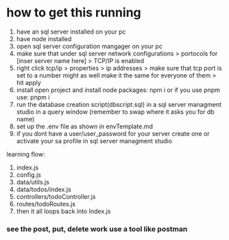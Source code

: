 # how to get this running
1. have an sql server installed on your pc
2. have node installed
3. open sql server configuration mangager on your pc
4. make sure that under sql server network configurations > portocols for [inser server name here] > TCP/IP is enabled
5. right click tcp/ip > properties > ip addresses > make sure that tcp port is set to a number might as well make it the same for everyone of them > hit apply
6. install open project and install node packages: npm i or if you use pnpm use: pnpm i
7. run the database creation script(dbscript.sql) in a sql server managment studio in a query window (remember to swap where it asks you for db name)
8. set up the .env file as shown in envTemplate.md
9. if you dont have a user/user_password for your server create one or activate your sa profile in sql server managment studio


learning flow:
1. index.js
2. config.js
3. data/utils.js
4. data/todos/index.js
5. controllers/todoController.js
6. routes/todoRoutes.js
7. then it all loops back into Index.js

### see the post, put, delete work use a tool like postman
